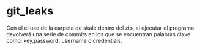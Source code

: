 # git_leaks

Con el el uso de la carpeta de skale dentro del zip, al ejecutar el programa devolverá una serie de commits en los que se encuentran palabras clave como: key,password,
username o credentials.  
